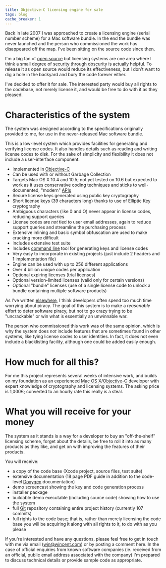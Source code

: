 ```yaml
---
title: Objective-C licensing engine for sale
tags: blog
cache_breaker: 1
---
```


Back in late 2007 I was approached to create a licensing engine (serial number scheme) for a Mac software bundle. In the end the bundle was never launched and the person who commissioned the work has disappeared off the map. I've been sitting on the source code since then.

I'm a big fan of [open source](/wiki/open_source) but licensing systems are one area where I think a small degree of [security through obscurity](/wiki/security_through_obscurity) is actually helpful. To release it as open source would reduce its effectiveness, but I don't want to dig a hole in the backyard and bury the code forever either.

I've decided to offer it for sale. The interested party would buy all rights to the codebase, not merely license it, and would be free to do with it as they pleased.

# Characteristics of the system

The system was designed according to the specifications originally provided to me, for use in the never-released Mac software bundle.

This is a low-level system which provides facilities for generating and verifying license codes. It also handles details such as reading and writing license codes to disk. For the sake of simplicity and flexibility it does not include a user-interface component.

-   Implemented in [Objective-C](/wiki/Objective-C)
-   Can be used with or without Garbage Collection
-   Targets Mac OS X 10.4 and 10.5; not yet tested on 10.6 but expected to work as it uses conservative coding techniques and sticks to well-documented, "modern" [APIs](/wiki/APIs)
-   Secure license keys generated using public key cryptography
-   Short license keys (39 characters long) thanks to use of Elliptic Key cryptography
-   Ambiguous characters (like 0 and O) never appear in license codes, reducing support queries
-   License codes are _not_ tied to user email addresses, again to reduce support queries and streamline the purchasing process
-   Extensive inlining and basic symbol obfuscation are used to make cracking more difficult
-   Includes extensive test suite
-   Includes [command line](/wiki/command_line) tool for generating keys and license codes
-   Very easy to incorporate in existing projects (just include 2 headers and 1 implementation file)
-   Engine can be used with up to 256 different applications
-   Over 4 billion unique codes per application
-   Optional expiring licenses (trial licenses)
-   Optional version-limited licenses (valid only for certain versions)
-   Optional "bundle" licenses (use of a single license code to unlock a bundle containing multiple software products)

As I've written [elsewhere](/blog/on-piracy), I think developers often spend too much time worrying about piracy. The goal of this system is to make a _reasonable_ effort to deter software piracy, but not to go crazy trying to be "uncrackable" or win what is essentially an unwinnable war.

The person who commissioned this work was of the same opinion, which is why the system does _not_ include features that are sometimes found in other systems, like tying license codes to user identities. In fact, it does not even include a blacklisting facility, although one could be added easily enough.

# How much for all this?

For me this project represents several weeks of intensive work, and builds on my foundation as an experienced [Mac OS X](/wiki/Mac_OS_X)/[Objective-C](/wiki/Objective-C) developer with expert knowledge of cryptography and licensing systems. The asking price is 1,000€; converted to an hourly rate this really is a steal.

# What you will receive for your money

The system as it stands is a way for a developer to buy an "off-the-shelf" licensing scheme, forget about the details, be free to roll it into as many products as they like, and get on with improving the features of their products.

You will receive:

-   a copy of the code base (Xcode project, source files, test suite)
-   extensive documentation (18 page PDF guide in addition to the code-level [Doxygen](/wiki/Doxygen) documentation)
-   demo screencast showing the key and code generation process
-   installer package
-   buildable demo executable (including source code) showing how to use the system
-   full [Git](/wiki/Git) repository containing entire project history (currently 107 commits)
-   full rights to the code base; that is, rather than merely licensing the code base you will be acquiring it along with all rights to it, to do with as you please

If you're interested and have any questions, please feel free to get in touch with me via email (<win@wincent.com>) or by posting a comment here. In the case of official enquiries from known software companies (ie. received from an official, public email address associated with the company) I'm prepared to discuss technical details or provide sample code as appropriate.
